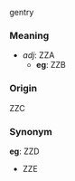 gentry
### Meaning
+ _adj_: ZZA
    + __eg__: ZZB

### Origin

ZZC

### Synonym

__eg__: ZZD

+ ZZE


